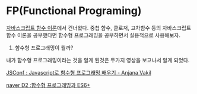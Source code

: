 # FP(Functional Programing)

[자바스크립트 함수 이론](../javascript_theory/7function/function.md)에서 건너왔다.
중첩 함수, 클로저, 고차함수 등의 자바스크립트 함수 이론을 공부했다면 함수형 프로그래밍을 공부하면서 실용적으로 사용해보자.

1. 함수형 프로그래밍이 뭘까?

내가 함수형 프로그래밍이라는 것을 알게 된것은 두가지 영상을 보고나서 알게 되었다.

[JSConf : Javascript로 함수형 프로그래밍 배우기 - Anjana Vakil](https://www.youtube.com/watch?v=e-5obm1G_FY)

[naver D2 :함수형 프로그래밍과 ES6+](https://www.youtube.com/watch?v=4sO0aWTd3yc)
